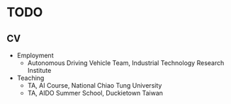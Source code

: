 # TODO

## CV
- Employment
  - Autonomous Driving Vehicle Team, Industrial Technology Research Institute
- Teaching
  - TA, AI Course, National Chiao Tung University
  - TA, AIDO Summer School, Duckietown Taiwan
